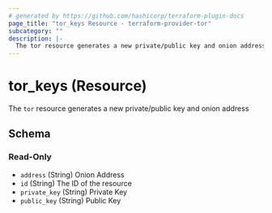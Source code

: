 ```yaml
---
# generated by https://github.com/hashicorp/terraform-plugin-docs
page_title: "tor_keys Resource - terraform-provider-tor"
subcategory: ""
description: |-
  The tor resource generates a new private/public key and onion address
---
```


# tor_keys (Resource)

The `tor` resource generates a new private/public key and onion address



<!-- schema generated by tfplugindocs -->
## Schema

### Read-Only

- `address` (String) Onion Address
- `id` (String) The ID of the resource
- `private_key` (String) Private Key
- `public_key` (String) Public Key


